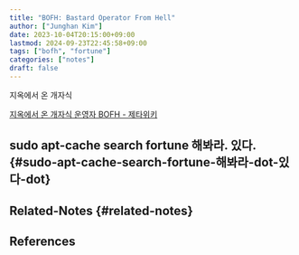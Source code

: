 ```yaml
---
title: "BOFH: Bastard Operator From Hell"
author: ["Junghan Kim"]
date: 2023-10-04T20:15:00+09:00
lastmod: 2024-09-23T22:45:58+09:00
tags: ["bofh", "fortune"]
categories: ["notes"]
draft: false
---
```


지옥에서 온 개자식

[지옥에서 온 개자식 운영자 BOFH - 제타위키](https://zetawiki.com/wiki/%EC%A7%80%EC%98%A5%EC%97%90%EC%84%9C_%EC%98%A8_%EA%B0%9C%EC%9E%90%EC%8B%9D_%EC%9A%B4%EC%98%81%EC%9E%90_BOFH)


## sudo apt-cache search fortune 해봐라. 있다. {#sudo-apt-cache-search-fortune-해봐라-dot-있다-dot}


## Related-Notes {#related-notes}

## References

<style>.csl-entry{text-indent: -1.5em; margin-left: 1.5em;}</style><div class="csl-bib-body">
</div>
